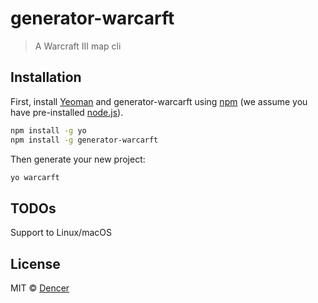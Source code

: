 # generator-warcarft
> A Warcraft III map cli

## Installation

First, install [Yeoman](http://yeoman.io) and generator-warcarft using [npm](https://www.npmjs.com/) (we assume you have pre-installed [node.js](https://nodejs.org/)).

```bash
npm install -g yo
npm install -g generator-warcarft
```

Then generate your new project:

```bash
yo warcarft
```

## TODOs

Support to Linux/macOS

## License

MIT © [Dencer](https://dengsir.github.io/)

